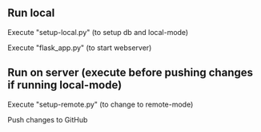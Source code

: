 ## Run local
Execute "setup-local.py" (to setup db and local-mode)

Execute "flask_app.py" (to start webserver)

## Run on server (execute before pushing changes if running local-mode)
Execute "setup-remote.py" (to change to remote-mode)

Push changes to GitHub
